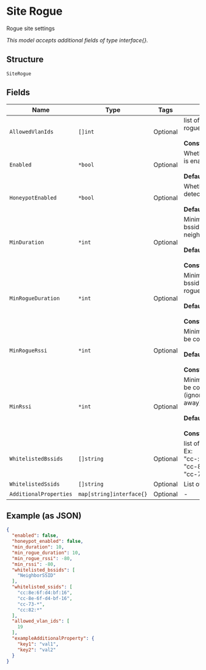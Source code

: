 
# Site Rogue

Rogue site settings

*This model accepts additional fields of type interface{}.*

## Structure

`SiteRogue`

## Fields

| Name | Type | Tags | Description |
|  --- | --- | --- | --- |
| `AllowedVlanIds` | `[]int` | Optional | list of VLAN IDs on which rogue APs are ignored<br><br>**Constraints**: `>= 0`, `<= 4096` |
| `Enabled` | `*bool` | Optional | Whether rogue detection is enabled<br><br>**Default**: `false` |
| `HoneypotEnabled` | `*bool` | Optional | Whether honeypot detection is enabled<br><br>**Default**: `false` |
| `MinDuration` | `*int` | Optional | Minimum duration for a bssid to be considered neighbor<br><br>**Default**: `10`<br><br>**Constraints**: `<= 59` |
| `MinRogueDuration` | `*int` | Optional | Minimum duration for a bssid to be considered rogue<br><br>**Default**: `10`<br><br>**Constraints**: `<= 59` |
| `MinRogueRssi` | `*int` | Optional | Minimum RSSI for an AP to be considered rogue<br><br>**Default**: `-80`<br><br>**Constraints**: `>= -85` |
| `MinRssi` | `*int` | Optional | Minimum RSSI for an AP to be considered neighbor (ignoring APs that’s far away)<br><br>**Default**: `-80`<br><br>**Constraints**: `>= -85` |
| `WhitelistedBssids` | `[]string` | Optional | list of BSSIDs to whitelist. Ex: "cc-:8e-:6f-:d4-:bf-:16", "cc-8e-6f-d4-bf-16", "cc-73-*", "cc:82:*" |
| `WhitelistedSsids` | `[]string` | Optional | List of SSIDs to whitelist |
| `AdditionalProperties` | `map[string]interface{}` | Optional | - |

## Example (as JSON)

```json
{
  "enabled": false,
  "honeypot_enabled": false,
  "min_duration": 10,
  "min_rogue_duration": 10,
  "min_rogue_rssi": -80,
  "min_rssi": -80,
  "whitelisted_bssids": [
    "NeighborSSID"
  ],
  "whitelisted_ssids": [
    "cc:8e:6f:d4:bf:16",
    "cc-8e-6f-d4-bf-16",
    "cc-73-*",
    "cc:82:*"
  ],
  "allowed_vlan_ids": [
    19
  ],
  "exampleAdditionalProperty": {
    "key1": "val1",
    "key2": "val2"
  }
}
```

